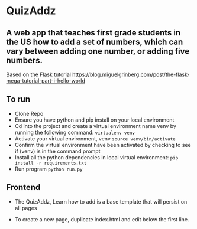 # QuizAddz 

## A web app that teaches first grade students in the US how to add a set of numbers, which can vary between adding one number, or adding five numbers. 

Based on the Flask tutorial https://blog.miguelgrinberg.com/post/the-flask-mega-tutorial-part-i-hello-world


## To run
- Clone Repo
- Ensure you have python and pip install on your local environment 
- Cd into the project and create a virtual environment name venv by running the following command: 
```virtualenv venv```
- Activate your virtual environment, venv
```source venv/bin/activate```
- Confirm the virtual environment have been activated by checking to see if (venv) is in the command prompt 
- Install all the python dependencies in local virtual environment:
```pip install -r requirements.txt```
- Run program
```python run.py```


## Frontend 

- The QuizAddz, Learn how to add is a base template that will persist on all pages

- To create a new page, duplicate index.html and edit below the first line. 


